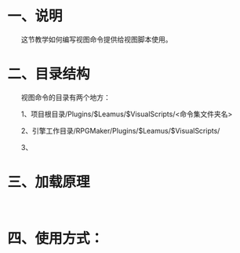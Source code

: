 # 一、说明

&emsp;&emsp;这节教学如何编写视图命令提供给视图脚本使用。&emsp;&emsp;

# 二、目录结构

&emsp;&emsp;视图命令的目录有两个地方：

&emsp;&emsp;1、项目根目录/Plugins/\$Leamus/\$VisualScripts/<命令集文件夹名>

&emsp;&emsp;2、引擎工作目录/RPGMaker/Plugins/$Leamus/\$VisualScripts/

&emsp;&emsp;3、

# 三、加载原理

&emsp;&emsp;

# 四、使用方式：

&emsp;&emsp;
